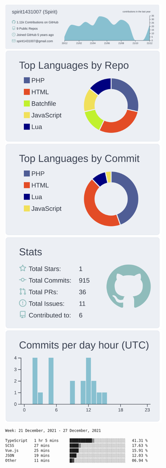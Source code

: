 [![](https://raw.githubusercontent.com/spirit1431007/spirit1431007/master/profile-summary-card-output/nord_bright/0-profile-details.svg)](https://git.io/spiritx)
[![](https://raw.githubusercontent.com/spirit1431007/spirit1431007/master/profile-summary-card-output/nord_bright/1-repos-per-language.svg)](https://git.io/spiritx) [![](https://raw.githubusercontent.com/spirit1431007/spirit1431007/master/profile-summary-card-output/nord_bright/2-most-commit-language.svg)](https://git.io/spiritx)
[![](https://raw.githubusercontent.com/spirit1431007/spirit1431007/master/profile-summary-card-output/nord_bright/3-stats.svg)](https://git.io/spiritx) [![](https://raw.githubusercontent.com/spirit1431007/spirit1431007/master/profile-summary-card-output/nord_bright/4-productive-time.svg)](https://git.io/spiritx)

<!--START_SECTION:waka-->
```text
Week: 21 December, 2021 - 27 December, 2021

TypeScript   1 hr 5 mins     ██████████▒░░░░░░░░░░░░░░   41.31 % 
SCSS         27 mins         ████▒░░░░░░░░░░░░░░░░░░░░   17.63 % 
Vue.js       25 mins         ████░░░░░░░░░░░░░░░░░░░░░   15.91 % 
JSON         19 mins         ███░░░░░░░░░░░░░░░░░░░░░░   12.03 % 
Other        11 mins         █▓░░░░░░░░░░░░░░░░░░░░░░░   06.94 % 
```
<!--END_SECTION:waka-->
